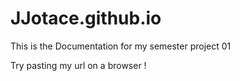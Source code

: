 # JJotace.github.io

This is the Documentation for my semester project 01 

Try pasting my url on a browser !